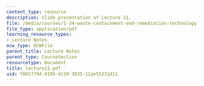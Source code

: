 ```yaml
---
content_type: resource
description: Slide presentation of Lecture 11.
file: /media/courses/1-34-waste-containment-and-remediation-technology-spring-2004/f06577949195dc20383512ae55231d11_lecture11.pdf
file_type: application/pdf
learning_resource_types:
- Lecture Notes
ocw_type: OCWFile
parent_title: Lecture Notes
parent_type: CourseSection
resourcetype: Document
title: lecture11.pdf
uid: f0657794-9195-dc20-3835-12ae55231d11
---
```

